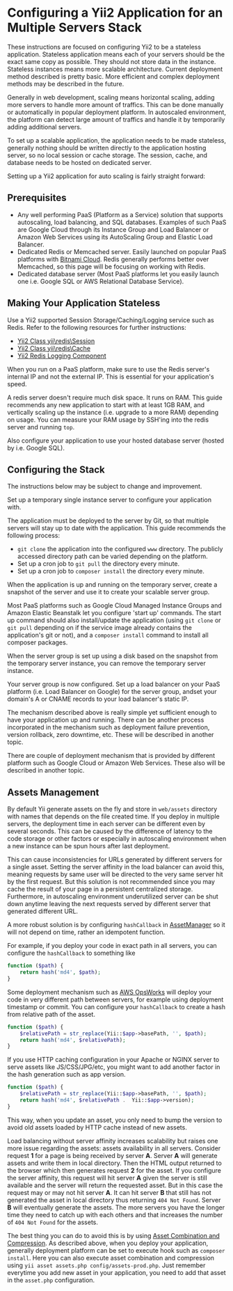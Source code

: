 # Configuring a Yii2 Application for an Multiple Servers Stack

These instructions are focused on configuring Yii2 to be a stateless application. Stateless application means each of your servers should be the exact same copy as possible. They should not store data in the instance. Stateless instances means more scalable architecture. Current deployment method described is pretty basic. More efficient and complex deployment methods may be described in the future.

Generally in web development, scaling means horizontal scaling, adding more servers to handle more amount of traffics. This can be done manually or automatically in popular deployment platform. In autoscaled environment, the platform can detect large amount of traffics and handle it by temporarily adding additional servers.

To set up a scalable application, the application needs to be made stateless, generally nothing should be written directly to the application hosting server, so no local session or cache storage. The session, cache, and database needs to be hosted on dedicated server.

Setting up a Yii2 application for auto scaling is fairly straight forward:

## Prerequisites

* Any well performing PaaS (Platform as a Service) solution that supports autoscaling, load balancing, and SQL databases. Examples of such PaaS are Google Cloud through its Instance Group and Load Balancer or Amazon Web Services using its AutoScaling Group and Elastic Load Balancer.
* Dedicated Redis or Memcached server. Easily launched on popular PaaS platforms with [Bitnami Cloud](https://bitnami.com/cloud). Redis generally performs better over Memcached, so this page will be focusing on working with Redis.
* Dedicated database server (Most PaaS platforms let you easily launch one i.e. Google SQL or AWS Relational Database Service).

## Making Your Application Stateless

Use a Yii2 supported Session Storage/Caching/Logging service such as Redis. Refer to the following resources for further instructions:

 * [Yii2 Class yii\redis\Session](http://www.yiiframework.com/doc-2.0/yii-redis-session.html)
 * [Yii2 Class yii\redis\Cache](http://www.yiiframework.com/doc-2.0/yii-redis-cache.html)
 * [Yii2 Redis Logging Component](https://github.com/JackyChan/yii2-redis-log)

When you run on a PaaS platform, make sure to use the Redis server's internal IP and not the external IP. This is essential for your application's speed.


A redis server doesn't require much disk space. It runs on RAM. This guide recommends any new application to start with at least 1GB RAM, and vertically scaling up the instance (i.e. upgrade to a more RAM) depending on usage. You can measure your RAM usage by SSH'ing into the redis server and running `top`.


Also configure your application to use your hosted database server (hosted by i.e. Google SQL).

## Configuring the Stack

The instructions below may be subject to change and improvement.

Set up a temporary single instance server to configure your application with.

The application must be deployed to the server by Git, so that multiple servers will stay up to date with the application. This guide recommends the following process:

* `git clone` the application into the configured `www` directory. The publicly accessed directory path can be varied depending on the platform.
* Set up a cron job to `git pull` the directory every minute.
* Set up a cron job to `composer install` the directory every minute.

When the application is up and running on the temporary server, create a snapshot of the server and use it to create your scalable server group.

Most PaaS platforms such as Google Cloud Managed Instance Groups and Amazon Elastic Beanstalk let you configure 'start up' commands. The start up command should also install/update the application (using `git clone` or `git pull` depending on if the service image already contains the application's git or not), and a `composer install` command to install all composer packages.

When the server group is set up using a disk based on the snapshot from the temporary server instance, you can remove the temporary server instance.

Your server group is now configured. Set up a load balancer on your PaaS platform (i.e. Load Balancer on Google) for the server group, andset your domain's A or CNAME records to your load balancer's static IP.

The mechanism described above is really simple yet sufficient enough to have your application up and running. There can be another process incorporated in the mechanism such as deployment failure prevention, version rollback, zero downtime, etc. These will be described in another topic.

There are couple of deployment mechanism that is provided by different platform such as Google Cloud or Amazon Web Services. These also will be described in another topic.

## Assets Management

By default Yii generate assets on the fly and store in `web/assets` directory with names that depends on the file created time. If you deploy in multiple servers, the deployment time in each server can be different even by several seconds. This can be caused by the difference of latency to the code storage or other factors or especially in autoscaling environment when a new instance can be spun hours after last deployment.

This can cause inconsistencies for URLs generated by different servers for a single asset. Setting the server affinity in the load balancer can avoid this, meaning requests by same user will be directed to the very same server hit by the first request. But this solution is not recommended since you may cache the result of your page in a persistent centralized storage. Furthermore, in autoscaling environment underutilized server can be shut down anytime leaving the next requests served by different server that generated different URL.

A more robust solution is by configuring `hashCallback` in [AssetManager](http://www.yiiframework.com/doc-2.0/yii-web-assetmanager.html#%24hashCallback-detail) so it will not depend on time, rather an idempotent function.

For example, if you deploy your code in exact path in all servers, you can configure the `hashCallback` to something like

```php
function ($path) {
    return hash('md4', $path);
}
```

Some deployment mechanism such as [AWS OpsWorks](https://aws.amazon.com/opsworks/) will deploy your code in very different path between servers, for example using deployment timestamp or commit. You can configure your `hashCallback` to create a hash from relative path of the asset.

```php
function ($path) {
    $relativePath = str_replace(Yii::$app->basePath, '', $path);
    return hash('md4', $relativePath);
}
```

If you use HTTP caching configuration in your Apache or NGINX server to serve assets like JS/CSS/JPG/etc, you might want to add another factor in the hash generation such as app version.

```php
function ($path) {
    $relativePath = str_replace(Yii::$app->basePath, '', $path);
    return hash('md4', $relativePath .  Yii::$app->version);
}
```

This way, when you update an asset, you only need to bump the version to avoid old assets loaded by HTTP cache instead of new assets.

Load balancing without server affinity increases scalability but raises one more issue regarding the assets: assets availability in all servers. Consider request **1** for a page is being received by server **A**. Server **A** will generate assets and write them in local directory. Then the HTML output returned to the browser which then generates request **2** for the asset. If you configure the server affinity, this request will hit server **A** given the server is still available and the server will return the requested asset. But in this case the request may or may not hit server **A**. It can hit server **B** that still has not generated the asset in local directory thus returning `404 Not Found`. Server **B** will eventually generate the assets. The more servers you have the longer time they need to catch up with each others and that increases the number of `404 Not Found` for the assets.

The best thing you can do to avoid this is by using [Asset Combination and Compression](http://www.yiiframework.com/doc-2.0/guide-structure-assets.html#combining-compressing-assets). As described above, when you deploy your application, generally deployment platform can be set to execute hook such as `composer install`. Here you can also execute asset combination and compression using `yii asset assets.php config/assets-prod.php`. Just remember everytime you add new asset in your application, you need to add that asset in the `asset.php` configuration.
